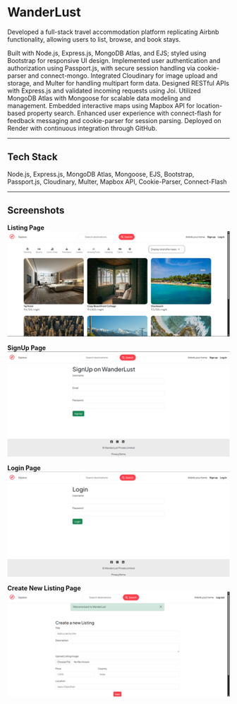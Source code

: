 # WanderLust

Developed a full-stack travel accommodation platform replicating Airbnb functionality, allowing users to list, browse, and book stays.

Built with Node.js, Express.js, MongoDB Atlas, and EJS; styled using Bootstrap for responsive UI design. Implemented user authentication and authorization using Passport.js, with secure session handling via cookie-parser and connect-mongo. Integrated Cloudinary for image upload and storage, and Multer for handling multipart form data. Designed RESTful APIs with Express.js and validated incoming requests using Joi. Utilized MongoDB Atlas with Mongoose for scalable data modeling and management. Embedded interactive maps using Mapbox API for location-based property search. Enhanced user experience with connect-flash for feedback messaging and cookie-parser for session parsing. Deployed on Render with continuous integration through GitHub.

---

## Tech Stack

Node.js, Express.js, MongoDB Atlas, Mongoose, EJS, Bootstrap, Passport.js, Cloudinary, Multer, Mapbox API, Cookie-Parser, Connect-Flash

---

## Screenshots

**Listing Page**  
![Listing Page](https://github.com/AdarshVerma1968/WanderLust/blob/main/Screenshot%20(160).png?raw=true)

**SignUp Page**  
![SignUp Page](https://github.com/AdarshVerma1968/WanderLust/blob/main/Screenshot%20(161).png?raw=true)

**Login Page**  
![Login Page](https://github.com/AdarshVerma1968/WanderLust/blob/main/Screenshot%20(162).png?raw=true)

**Create New Listing Page**  
![Create New Listing Page](https://github.com/AdarshVerma1968/WanderLust/blob/main/Screenshot%20(163).png?raw=true)
